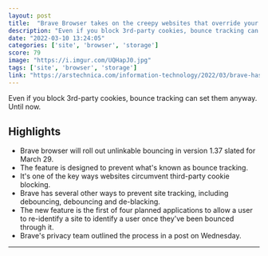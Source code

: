 ```yaml
---
layout: post
title:  "Brave Browser takes on the creepy websites that override your privacy settings"
description: "Even if you block 3rd-party cookies, bounce tracking can set them anyway. Until now."
date: "2022-03-10 13:24:05"
categories: ['site', 'browser', 'storage']
score: 79
image: "https://i.imgur.com/UQHapJ0.jpg"
tags: ['site', 'browser', 'storage']
link: "https://arstechnica.com/information-technology/2022/03/brave-has-a-plan-to-stymie-websites-that-override-your-privacy-settings/"
---
```


Even if you block 3rd-party cookies, bounce tracking can set them anyway. Until now.

## Highlights

- Brave browser will roll out unlinkable bouncing in version 1.37 slated for March 29.
- The feature is designed to prevent what's known as bounce tracking.
- It's one of the key ways websites circumvent third-party cookie blocking.
- Brave has several other ways to prevent site tracking, including debouncing, debouncing and de-blacking.
- The new feature is the first of four planned applications to allow a user to re-identify a site to identify a user once they've been bounced through it.
- Brave's privacy team outlined the process in a post on Wednesday.

---
